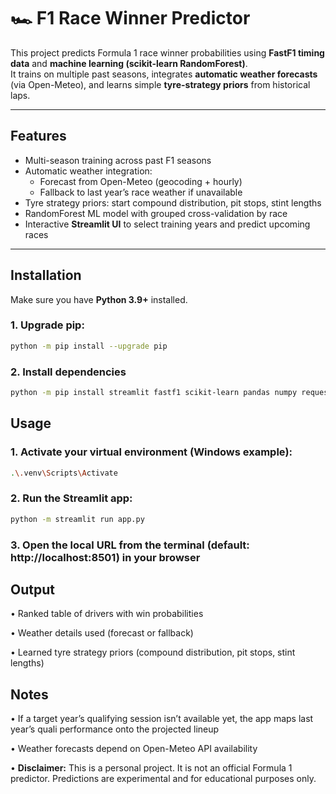 # 🏎️ F1 Race Winner Predictor

This project predicts Formula 1 race winner probabilities using **FastF1 timing data** and **machine learning (scikit-learn RandomForest)**.  
It trains on multiple past seasons, integrates **automatic weather forecasts** (via Open-Meteo), and learns simple **tyre-strategy priors** from historical laps.

---

## Features
- Multi-season training across past F1 seasons
- Automatic weather integration:
  - Forecast from Open-Meteo (geocoding + hourly)
  - Fallback to last year’s race weather if unavailable
- Tyre strategy priors: start compound distribution, pit stops, stint lengths
- RandomForest ML model with grouped cross-validation by race
- Interactive **Streamlit UI** to select training years and predict upcoming races

---

## Installation

Make sure you have **Python 3.9+** installed.

### 1. Upgrade pip:
   ```bash
   python -m pip install --upgrade pip
   ```

### 2. Install dependencies

```bash
python -m pip install streamlit fastf1 scikit-learn pandas numpy requests tzdata pyarrow
```

## Usage

### 1. Activate your virtual environment (Windows example):

```bash
.\.venv\Scripts\Activate
```

### 2. Run the Streamlit app:
```bash
python -m streamlit run app.py
```

### 3. Open the local URL from the terminal (default: http://localhost:8501) in your browser


## Output

• Ranked table of drivers with win probabilities

• Weather details used (forecast or fallback)

• Learned tyre strategy priors (compound distribution, pit stops, stint lengths)

## Notes

• If a target year’s qualifying session isn’t available yet, the app maps last year’s quali performance onto the projected lineup

• Weather forecasts depend on Open-Meteo API availability

• **Disclaimer:** This is a personal project. It is not an official Formula 1 predictor. Predictions are experimental and for educational purposes only.

